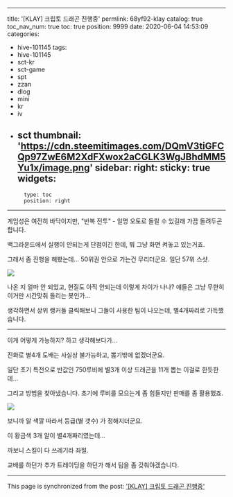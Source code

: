 
---
title: '[KLAY] 크립토 드래곤 진행중'
permlink: 68yf92-klay
catalog: true
toc_nav_num: true
toc: true
position: 9999
date: 2020-06-04 14:53:09
categories:
- hive-101145
tags:
- hive-101145
- sct-kr
- sct-game
- spt
- zzan
- dlog
- mini
- kr
- iv
- sct
thumbnail: 'https://cdn.steemitimages.com/DQmV3tiGFCQp97ZwE6M2XdFXwox2aCGLK3WgJBhdMM5Yu1x/image.png'
sidebar:
    right:
        sticky: true
widgets:
    -
        type: toc
        position: right
---


게임성은 여전히 바닥이지만, "반복 전투" - 일명 오토로 돌릴 수 있길래 가끔 돌려두곤 합니다.

백그라운드에서 실행이 안되는게 단점이긴 한데, 뭐 그냥 화면 켜놓고 있는거죠. 

그래서 좀 진행을 해봤는데... 50위권 안으로 가는건 무리더군요. 일단 57위 스샷.

![](https://cdn.steemitimages.com/DQmV3tiGFCQp97ZwE6M2XdFXwox2aCGLK3WgJBhdMM5Yu1x/image.png)
<br>

나온 지 얼마 안 되었고, 현질도 아직 안되는데 이렇게 차이가 나나? 얘들은 그냥 무한히 이거만 시간맞춰 돌리는 봇인가...

생각하면서 상위 랭커들 클릭해보니 그들이 사용한 팀이 나오는데, 별4개짜리로 가득했습니다.

---

이게 어떻게 가능하지? 하고 생각해보다가...

진화로 별4개 도배는 사실상 불가능하고, 뽑기밖에 없겠더군요.

일단 초기 특전으로 반값인 750루비에 별3개 이상 드래곤을 11개 뽑는 이걸로 한듯한데...

그리고 방법을 찾아냈습니다. 초기에 루비를 모으는게 좀 힘들지만 판매를 좀 활용했죠.

![](https://cdn.steemitimages.com/DQmUPf8TvjtJLvujShSkuBFTecgLMpYxTYnEk6y75W4LD7h/image.png)
<br>

보니까 알 색깔 따라서 등급(별 갯수) 가 정해지더군요.

이 황금색 3개 알이 별4개짜리였는데...

까보니 스킬이 다 쓰레기라 좌절.

교배를 하던가 추가 트레이딩을 하던가 해서 팀을 좀 갖춰야겠습니다.

- - -

This page is synchronized from the post: ['[KLAY] 크립토 드래곤 진행중'](https://steemit.com/@glory7/68yf92-klay)
